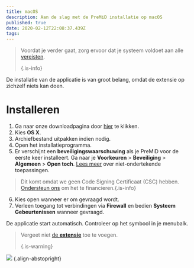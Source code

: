 ```yaml
---
title: macOS
description: Aan de slag met de PreMiD installatie op macOS
published: true
date: 2020-02-12T22:08:37.439Z
tags:
---
```


> Voordat je verder gaat, zorg ervoor dat je systeem voldoet aan alle [vereisten](/install/requirements). 
> 
> {.is-info}

De installatie van de applicatie is van groot belang, omdat de extensie op zichzelf niets kan doen.

# Installeren
1. Ga naar onze downloadpagina door [hier](https://premid.app/downloads) te klikken.
2. Kies **OS X**.
3. Archiefbestand uitpakken indien nodig.
4. Open het installatieprogramma.
5. Er verschijnt een **beveiligingswaarschuwing** als je PreMiD voor de eerste keer installeert. Ga naar je **Voorkeuren** > **Beveiliging** > **Algemeen** > **Open toch**. [Lees meer](https://support.apple.com/guide/mac-help/open-a-mac-app-from-an-unidentified-developer-mh40616/mac) over niet-ondertekende toepassingen.
> Dit komt omdat we geen Code Signing Certificaat (CSC) hebben. [Ondersteun ons](https://www.patreon.com/Timeraa) om het te financieren.{.is-info}
6. Kies open wanneer er om gevraagd wordt.
7. Verleen toegang tot verbindingen via **Firewall** en bedien **Systeem Gebeurtenissen** wanneer gevraagd.

De applicatie start automatisch. Controleer op het symbool in je menubalk.

> Vergeet niet [de **extensie**](/install) toe te voegen. 
> 
> {.is-warning}

![](https://img.icons8.com/color/2x/mac-logo.png) {.align-abstopright}